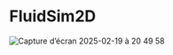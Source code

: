 # FluidSim2D
 
![Capture d’écran 2025-02-19 à 20 49 58](https://github.com/user-attachments/assets/f4ad9354-11b3-462d-9f1e-97a370200f1d)
